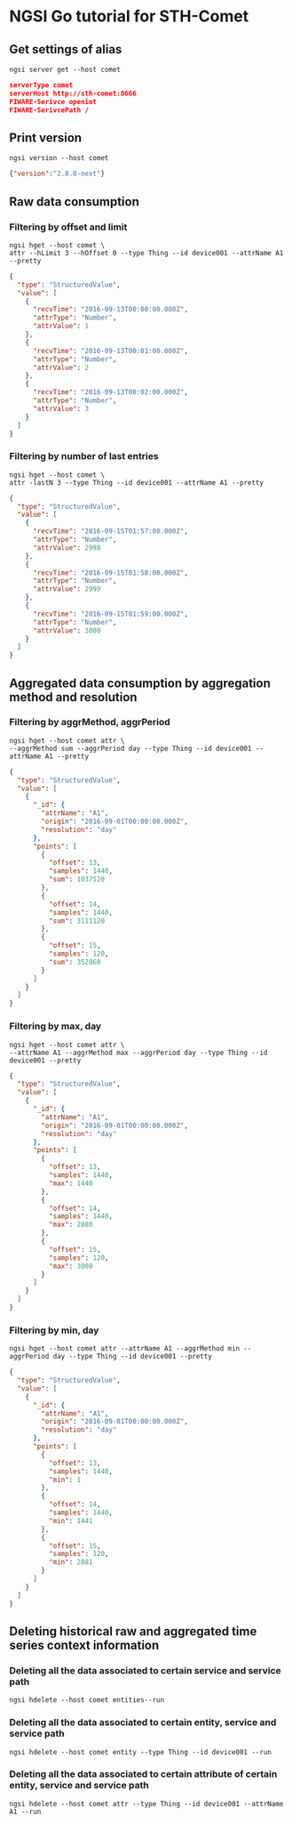 # NGSI Go tutorial for STH-Comet

## Get settings of alias

```console
ngsi server get --host comet
```

```json
serverType comet
serverHost http://sth-comet:8666
FIWARE-Serivce openiot
FIWARE-SerivcePath /
```

## Print version

```
ngsi version --host comet
```

```json
{"version":"2.8.0-next"}
```

## Raw data consumption

### Filtering by offset and limit

```console
ngsi hget --host comet \
attr --hLimit 3 --hOffset 0 --type Thing --id device001 --attrName A1 --pretty
```

```json
{
  "type": "StructuredValue",
  "value": [
    {
      "recvTime": "2016-09-13T00:00:00.000Z",
      "attrType": "Number",
      "attrValue": 1
    },
    {
      "recvTime": "2016-09-13T00:01:00.000Z",
      "attrType": "Number",
      "attrValue": 2
    },
    {
      "recvTime": "2016-09-13T00:02:00.000Z",
      "attrType": "Number",
      "attrValue": 3
    }
  ]
}
```

### Filtering by number of last entries

```console
ngsi hget --host comet \
attr -lastN 3 --type Thing --id device001 --attrName A1 --pretty
```

```json
{
  "type": "StructuredValue",
  "value": [
    {
      "recvTime": "2016-09-15T01:57:00.000Z",
      "attrType": "Number",
      "attrValue": 2998
    },
    {
      "recvTime": "2016-09-15T01:58:00.000Z",
      "attrType": "Number",
      "attrValue": 2999
    },
    {
      "recvTime": "2016-09-15T01:59:00.000Z",
      "attrType": "Number",
      "attrValue": 3000
    }
  ]
}
```
## Aggregated data consumption by aggregation method and resolution

### Filtering by aggrMethod, aggrPeriod

```console
ngsi hget --host comet attr \
--aggrMethod sum --aggrPeriod day --type Thing --id device001 --attrName A1 --pretty
```

```json
{
  "type": "StructuredValue",
  "value": [
    {
      "_id": {
        "attrName": "A1",
        "origin": "2016-09-01T00:00:00.000Z",
        "resolution": "day"
      },
      "points": [
        {
          "offset": 13,
          "samples": 1440,
          "sum": 1037520
        },
        {
          "offset": 14,
          "samples": 1440,
          "sum": 3111120
        },
        {
          "offset": 15,
          "samples": 120,
          "sum": 352860
        }
      ]
    }
  ]
}
```

### Filtering by max, day

```console
ngsi hget --host comet attr \
--attrName A1 --aggrMethod max --aggrPeriod day --type Thing --id device001 --pretty
```

```json
{
  "type": "StructuredValue",
  "value": [
    {
      "_id": {
        "attrName": "A1",
        "origin": "2016-09-01T00:00:00.000Z",
        "resolution": "day"
      },
      "points": [
        {
          "offset": 13,
          "samples": 1440,
          "max": 1440
        },
        {
          "offset": 14,
          "samples": 1440,
          "max": 2880
        },
        {
          "offset": 15,
          "samples": 120,
          "max": 3000
        }
      ]
    }
  ]
}
```

### Filtering by min, day

```console
ngsi hget --host comet attr --attrName A1 --aggrMethod min --aggrPeriod day --type Thing --id device001 --pretty
```

```json
{
  "type": "StructuredValue",
  "value": [
    {
      "_id": {
        "attrName": "A1",
        "origin": "2016-09-01T00:00:00.000Z",
        "resolution": "day"
      },
      "points": [
        {
          "offset": 13,
          "samples": 1440,
          "min": 1
        },
        {
          "offset": 14,
          "samples": 1440,
          "min": 1441
        },
        {
          "offset": 15,
          "samples": 120,
          "min": 2881
        }
      ]
    }
  ]
}
```

## Deleting historical raw and aggregated time series context information

### Deleting all the data associated to certain service and service path

```
ngsi hdelete --host comet entities--run
```

### Deleting all the data associated to certain entity, service and service path

```
ngsi hdelete --host comet entity --type Thing --id device001 --run
```

### Deleting all the data associated to certain attribute of certain entity, service and service path

```
ngsi hdelete --host comet attr --type Thing --id device001 --attrName A1 --run
```
